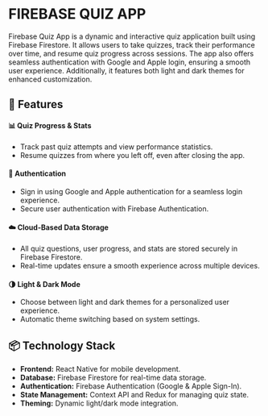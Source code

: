 
# FIREBASE QUIZ APP

Firebase Quiz App is a dynamic and interactive quiz application built using Firebase Firestore. It allows users to take quizzes, track their performance over time, and resume quiz progress across sessions. The app also offers seamless authentication with Google and Apple login, ensuring a smooth user experience. Additionally, it features both light and dark themes for enhanced customization.


## 🚀 Features

#### 📊 Quiz Progress & Stats
- Track past quiz attempts and view performance statistics.
- Resume quizzes from where you left off, even after closing the app.

#### 🔐 Authentication
- Sign in using Google and Apple authentication for a seamless login experience.
- Secure user authentication with Firebase Authentication.

#### ☁️ Cloud-Based Data Storage
- All quiz questions, user progress, and stats are stored securely in Firebase Firestore.
- Real-time updates ensure a smooth experience across multiple devices.

#### 🌗 Light & Dark Mode
- Choose between light and dark themes for a personalized user experience.
- Automatic theme switching based on system settings.

## 📦 Technology Stack
- **Frontend:** React Native for mobile development.
- **Database:** Firebase Firestore for real-time data storage.
- **Authentication:** Firebase Authentication (Google & Apple Sign-In).
- **State Management:** Context API and Redux for managing quiz state.
- **Theming:** Dynamic light/dark mode integration.
